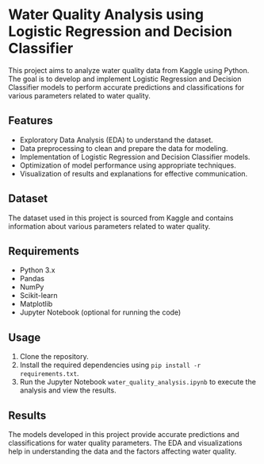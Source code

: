 # Water Quality Analysis using Logistic Regression and Decision Classifier

This project aims to analyze water quality data from Kaggle using Python. The goal is to develop and implement Logistic Regression and Decision Classifier models to perform accurate predictions and classifications for various parameters related to water quality. 

## Features
- Exploratory Data Analysis (EDA) to understand the dataset.
- Data preprocessing to clean and prepare the data for modeling.
- Implementation of Logistic Regression and Decision Classifier models.
- Optimization of model performance using appropriate techniques.
- Visualization of results and explanations for effective communication.

## Dataset
The dataset used in this project is sourced from Kaggle and contains information about various parameters related to water quality.

## Requirements
- Python 3.x
- Pandas
- NumPy
- Scikit-learn
- Matplotlib
- Jupyter Notebook (optional for running the code)

## Usage
1. Clone the repository.
2. Install the required dependencies using `pip install -r requirements.txt`.
3. Run the Jupyter Notebook `water_quality_analysis.ipynb` to execute the analysis and view the results.

## Results
The models developed in this project provide accurate predictions and classifications for water quality parameters. The EDA and visualizations help in understanding the data and the factors affecting water quality.
